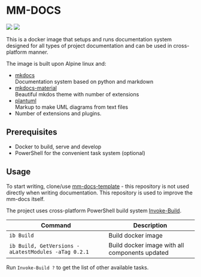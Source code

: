 # MM-DOCS

[![](https://images.microbadger.com/badges/image/majkinetor/mm-docs.svg)](https://microbadger.com/images/majkinetor/mm-docs "Get your own image badge on microbadger.com") [![](https://images.microbadger.com/badges/version/majkinetor/mm-docs:0.2.1.svg)](https://microbadger.com/images/majkinetor/mm-docs:0.2.1 "Get your own version badge on microbadger.com")

This is a docker image that setups and runs documentation system designed for all types of project documentation and can be used in cross-platform manner.

The image is built upon Alpine linux and:

- [mkdocs](https://www.mkdocs.org/)<br>
Documentation system based on python and markdown
- [mkdocs-material](https://squidfunk.github.io/mkdocs-material/)<br>
Beautiful mkdos theme with number of extensions
- [plantuml](http://plantuml.com)<br>
Markup to make UML diagrams from text files
- Number of extensions and plugins.

## Prerequisites

- Docker to build, serve and develop
- PowerShell for the convenient task system (optional)

## Usage

To start writing, clone/use [mm-docs-template](https://github.com/majkinetor/mm-docs-template.git) - this repository is not used directly when writing documentation. This repository is used to improve the mm-docs itself.

The project uses cross-platform PowerShell build system [Invoke-Build](https://github.com/nightroman/Invoke-Build).

|                       Command                       |                  Description                   |
| --------------------------------------------------- | ---------------------------------------------- |
| `ib Build`                                          | Build docker image                             |
| `ib Build, GetVersions -aLatestModules -aTag 0.2.1` | Build docker image with all components updated |

Run `Invoke-Build ?` to get the list of other available tasks.


